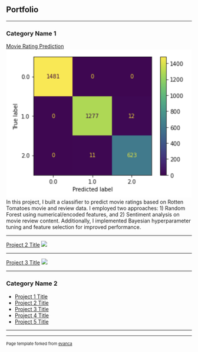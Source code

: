 ## Portfolio

---

### Category Name 1 

[Movie Rating Prediction](https://drive.google.com/file/d/1N-3p2eIWgbVqVOzvXjhUCwJ6jh_lpR1w/view?usp=share_link)
<img src="images/movie.png?raw=true"/>
In this project, I built a classifier to predict movie ratings based on Rotten Tomatoes movie and review data. I employed two approaches: 1) Random Forest using numerical/encoded features, and 2) Sentiment analysis on movie review content. Additionally, I implemented Bayesian hyperparameter tuning and feature selection for improved performance. 

---
[Project 2 Title](/pdf/sample_presentation.pdf)
<img src="images/dummy_thumbnail.jpg?raw=true"/>

---
[Project 3 Title](http://example.com/)
<img src="images/dummy_thumbnail.jpg?raw=true"/>

---

### Category Name 2

- [Project 1 Title](http://example.com/)
- [Project 2 Title](http://example.com/)
- [Project 3 Title](http://example.com/)
- [Project 4 Title](http://example.com/)
- [Project 5 Title](http://example.com/)

---




---
<p style="font-size:11px">Page template forked from <a href="https://github.com/evanca/quick-portfolio">evanca</a></p>
<!-- Remove above link if you don't want to attibute -->
